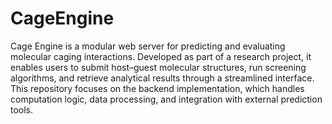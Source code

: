 # CageEngine
Cage Engine is a modular web server for predicting and evaluating molecular caging interactions. Developed as part of a research project, it enables users to submit host–guest molecular structures, run screening algorithms, and retrieve analytical results through a streamlined interface. This repository focuses on the backend implementation, which handles computation logic, data processing, and integration with external prediction tools.
